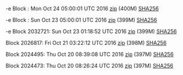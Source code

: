 -e Block : Mon Oct 24 05:00:01 UTC 2016 [zip](https://transfer.sh/12Y686/bootstrap.dat.20161024.zip) (400M) [SHA256](https://transfer.sh/WepzJ/sha256.txt)

-e Block : Sun Oct 23 05:00:01 UTC 2016 [zip](https://transfer.sh/TXlKc/bootstrap.dat.20161023.zip) (399M) [SHA256](https://transfer.sh/TDA6q/sha256.txt)

-e Block 2032721: Sun Oct 23 01:18:52 UTC 2016 [zip](https://transfer.sh/610Vq/bootstrap.dat.20161023.zip) (399M) [SHA256](https://transfer.sh/6hJ0R/sha256.txt)

Block 2026817: Fri Oct 21 03:22:12 UTC 2016 [zip](https://transfer.sh/wTzdB/bootstrap.dat.20161021.zip) (398M) [SHA256](https://transfer.sh/15QmGC/sha256.txt)

Block 2024495: Thu Oct 20 08:39:08 UTC 2016 [zip](https://transfer.sh/b5rh8/bootstrap.dat.20161020.zip) (397M) [SHA256](https://transfer.sh/vnwuR/sha256.txt)

Block 2024473: Thu Oct 20 08:26:24 UTC 2016 [zip](https://transfer.sh/15jVeL/bootstrap.dat.20161020.zip) (397M) [SHA256](https://transfer.sh/DDOxp/sha256.txt)
